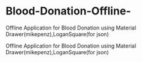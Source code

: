 # Blood-Donation-Offline-
Offline Application for Blood Donation using Material Drawer(mikepenz),LoganSquare(for json)


Offline Application for Blood Donation using 
Material Drawer(mikepenz),LoganSquare(for json)
